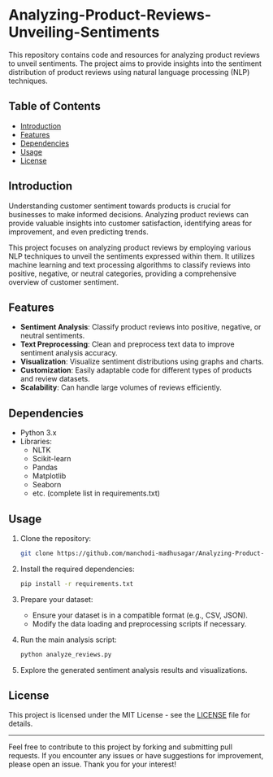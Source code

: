# Analyzing-Product-Reviews-Unveiling-Sentiments



This repository contains code and resources for analyzing product reviews to unveil sentiments. The project aims to provide insights into the sentiment distribution of product reviews using natural language processing (NLP) techniques.

## Table of Contents

- [Introduction](#introduction)
- [Features](#features)
- [Dependencies](#dependencies)
- [Usage](#usage)
- [License](#license)

## Introduction

Understanding customer sentiment towards products is crucial for businesses to make informed decisions. Analyzing product reviews can provide valuable insights into customer satisfaction, identifying areas for improvement, and even predicting trends.

This project focuses on analyzing product reviews by employing various NLP techniques to unveil the sentiments expressed within them. It utilizes machine learning and text processing algorithms to classify reviews into positive, negative, or neutral categories, providing a comprehensive overview of customer sentiment.

## Features

- **Sentiment Analysis**: Classify product reviews into positive, negative, or neutral sentiments.
- **Text Preprocessing**: Clean and preprocess text data to improve sentiment analysis accuracy.
- **Visualization**: Visualize sentiment distributions using graphs and charts.
- **Customization**: Easily adaptable code for different types of products and review datasets.
- **Scalability**: Can handle large volumes of reviews efficiently.

## Dependencies

- Python 3.x
- Libraries:
  - NLTK
  - Scikit-learn
  - Pandas
  - Matplotlib
  - Seaborn
  - etc. (complete list in requirements.txt)

## Usage

1. Clone the repository:

   ```bash
   git clone https://github.com/manchodi-madhusagar/Analyzing-Product-Reviews-Unveiling-Sentiments.git
   ```

2. Install the required dependencies:

   ```bash
   pip install -r requirements.txt
   ```

3. Prepare your dataset:
   - Ensure your dataset is in a compatible format (e.g., CSV, JSON).
   - Modify the data loading and preprocessing scripts if necessary.

4. Run the main analysis script:

   ```bash
   python analyze_reviews.py
   ```

5. Explore the generated sentiment analysis results and visualizations.

## License

This project is licensed under the MIT License - see the [LICENSE](LICENSE) file for details.

---

Feel free to contribute to this project by forking and submitting pull requests. If you encounter any issues or have suggestions for improvement, please open an issue. Thank you for your interest!
